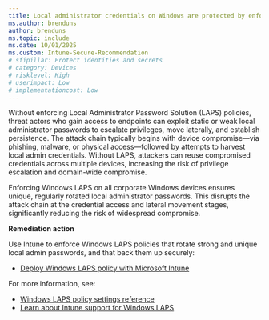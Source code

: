 ```yaml
---
title: Local administrator credentials on Windows are protected by enforcing Windows LAPS
ms.author: brenduns
author: brenduns
ms.topic: include
ms.date: 10/01/2025
ms.custom: Intune-Secure-Recommendation
# sfipillar: Protect identities and secrets
# category: Devices
# risklevel: High
# userimpact: Low
# implementationcost: Low
---
```

Without enforcing Local Administrator Password Solution (LAPS) policies, threat actors who gain access to endpoints can exploit static or weak local administrator passwords to escalate privileges, move laterally, and establish persistence. The attack chain typically begins with device compromise—via phishing, malware, or physical access—followed by attempts to harvest local admin credentials. Without LAPS, attackers can reuse compromised credentials across multiple devices, increasing the risk of privilege escalation and domain-wide compromise.

Enforcing Windows LAPS on all corporate Windows devices ensures unique, regularly rotated local administrator passwords. This disrupts the attack chain at the credential access and lateral movement stages, significantly reducing the risk of widespread compromise.

**Remediation action**

Use Intune to enforce Windows LAPS policies that rotate strong and unique local admin passwords, and that back them up securely:  
- [Deploy Windows LAPS policy with Microsoft Intune](/intune/intune-service/protect/windows-laps-policy#create-a-laps-policy)

For more information, see:  
- [Windows LAPS policy settings reference](/windows-server/identity/laps/laps-management-policy-settings)
- [Learn about Intune support for Windows LAPS](/intune/intune-service/protect/windows-laps-overview)